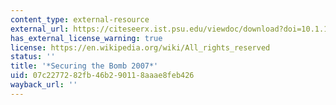 ```yaml
---
content_type: external-resource
external_url: https://citeseerx.ist.psu.edu/viewdoc/download?doi=10.1.1.192.693&rep=rep1&type=pdf
has_external_license_warning: true
license: https://en.wikipedia.org/wiki/All_rights_reserved
status: ''
title: '*Securing the Bomb 2007*'
uid: 07c22772-82fb-46b2-9011-8aaae8feb426
wayback_url: ''
---
```

